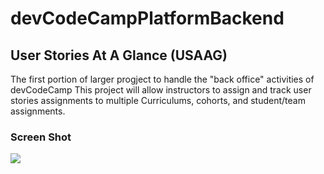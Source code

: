 # devCodeCampPlatformBackend

## User Stories At A Glance (USAAG) 
The first portion of larger progject to handle the "back office" activities of devCodeCamp
This project will allow instructors to assign and track user stories assignments to multiple Curriculums, cohorts, and student/team assignments.

### Screen Shot
<img src ="https://github.com/DevCodeCampInstructor/devCodeCampPlatformBackend/blob/main/UsaagBackend/DesignDocuments/USAAG_ERD_image.png">
